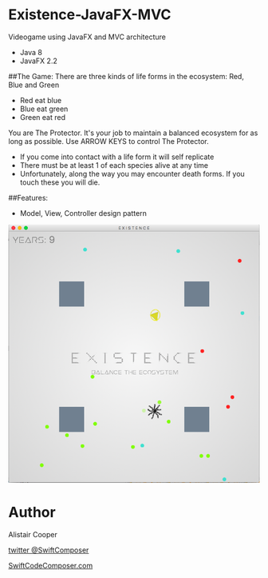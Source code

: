 # Existence-JavaFX-MVC
Videogame using JavaFX and MVC architecture

- Java 8
- JavaFX 2.2

##The Game:
There are three kinds of life forms in the ecosystem: Red, Blue and Green
+ Red eat blue 
+ Blue eat green
+ Green eat red

You are The Protector. It's your job to maintain a balanced ecosystem for as long as possible.
Use ARROW KEYS to control The Protector.

+ If you come into contact with a life form it will self replicate
+ There must be at least 1 of each species alive at any time
+ Unfortunately, along the way you may encounter death forms. If you touch these you will die. 
 
##Features:
+ Model, View, Controller design pattern

![Alt text](/ExistenceSS.png?raw=true "")

# Author
Alistair Cooper

[twitter @SwiftComposer](https://www.twitter.com/swiftcomposer.com)

[SwiftCodeComposer.com](https://www.swiftcodecomposer.com)
